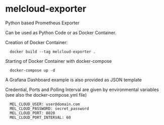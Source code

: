 # melcloud-exporter
Python based Prometheus Exporter

Can be used as Python Code or as Docker Container. 

Creation of Docker Container:

      docker build --tag melcloud-exporter .

Starting of Docker Container with docker-compose

      docker-compose up -d

A Grafana Dashboard example is also provided as JSON template 

Credential, Ports and Polling Interval are given by environmental variables (see also the docker-compose.yml file)

      MEL_CLOUD_USER: user@domain.com
      MEL_CLOUD_PASSWORD: secret_password
      MEL_CLOUD_PORT: 8020
      MEL_CLOUD_PORT_INTERVAL: 60